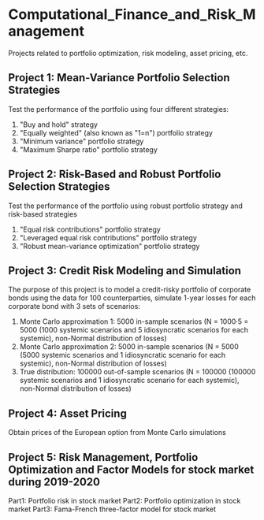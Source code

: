 # Computational_Finance_and_Risk_Management
Projects related to portfolio optimization, risk modeling, asset pricing, etc. 
## Project 1: Mean-Variance Portfolio Selection Strategies
Test the performance of the portfolio using four different strategies:  
1. "Buy and hold" strategy
2. "Equally weighted" (also known as "1=n") portfolio strategy
3. "Minimum variance" portfolio strategy
4. "Maximum Sharpe ratio" portfolio strategy
## Project 2: Risk-Based and Robust Portfolio Selection Strategies
Test the performance of the portfolio using robust portfolio strategy and risk-based strategies
1. "Equal risk contributions" portfolio strategy
2. "Leveraged equal risk contributions" portfolio strategy
3. "Robust mean-variance optimization" portfolio strategy
## Project 3: Credit Risk Modeling and Simulation
The purpose of this project is to model a credit-risky portfolio of corporate bonds using the data for 100 counterparties, simulate 1-year losses for each corporate bond with 3 sets of scenarios:
1. Monte Carlo approximation 1: 5000 in-sample scenarios (N = 1000·5 = 5000 (1000 systemic
scenarios and 5 idiosyncratic scenarios for each systemic), non-Normal distribution of losses)
2. Monte Carlo approximation 2: 5000 in-sample scenarios (N = 5000 (5000 systemic scenarios
and 1 idiosyncratic scenario for each systemic), non-Normal distribution of losses)
3. True distribution: 100000 out-of-sample scenarios (N = 100000 (100000 systemic scenarios
and 1 idiosyncratic scenario for each systemic), non-Normal distribution of losses)
## Project 4: Asset Pricing
Obtain prices of the European option from Monte Carlo simulations
## Project 5: Risk Management, Portfolio Optimization and Factor Models for stock market during 2019-2020
Part1: Portfolio risk in stock market
Part2: Portfolio optimization in stock market
Part3: Fama-French three-factor model for stock market

